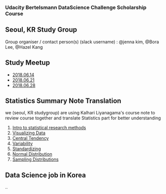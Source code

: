 ### Udacity Bertelsmann DataScience Challenge Scholarship Course
## Seoul, KR Study Group

Group organiser / contact person(s) (slack username) : @jenna kim, @Bora Lee, @Hazel Kang

## Study Meetup
- [2018.06.14](#)
- [2018.06.21](#)
- [2018.06.28](#)

## Statistics Summary Note Translation
we (seoul, KR studygroup) are using Kalhari Liyanagama's course note to review course together and translate Statistics part for better understanding

1. [Intro to statistical research methods](ResearchMethods.md)
2. [Visualizing Data](#) 
3. [Central Tendency](CentralTendency.md)
4. [Variability](#)
5. [Standardizing](#)
6. [Normal Distribution](#)
7. [Sampling Distributions](#)

## Data Science job in Korea
..
